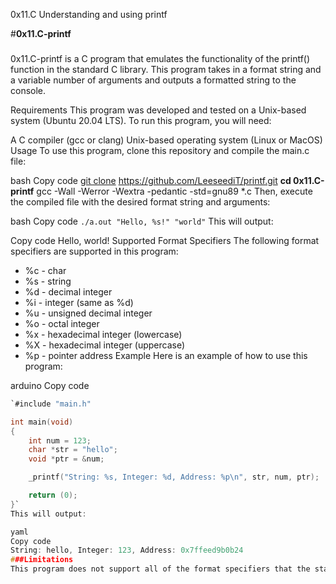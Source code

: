 0x11.C Understanding and using printf

#**0x11.C-printf**
###

0x11.C-printf is a C program that emulates the functionality of the printf() function in the standard C library. This program takes in a format string and a variable number of arguments and outputs a formatted string to the console.

Requirements
This program was developed and tested on a Unix-based system (Ubuntu 20.04 LTS). To run this program, you will need:

A C compiler (gcc or clang)
Unix-based operating system (Linux or MacOS)
Usage
To use this program, clone this repository and compile the main.c file:

bash
Copy code
[git clone](https://github.com/LeeseediT/printf.git) https://github.com/LeeseediT/printf.git
**cd 0x11.C-printf**
gcc -Wall -Werror -Wextra -pedantic -std=gnu89 *.c
Then, execute the compiled file with the desired format string and arguments:

bash
Copy code
`./a.out "Hello, %s!" "world"`
This will output:

Copy code
Hello, world!
Supported Format Specifiers
The following format specifiers are supported in this program:

- %c - char
- %s - string
- %d - decimal integer
- %i - integer (same as %d)
- %u - unsigned decimal integer
- %o - octal integer
- %x - hexadecimal integer (lowercase)
- %X - hexadecimal integer (uppercase)
- %p - pointer address
Example
Here is an example of how to use this program:

arduino
Copy code
```C
`#include "main.h"

int main(void)
{
    int num = 123;
    char *str = "hello";
    void *ptr = &num;

    _printf("String: %s, Integer: %d, Address: %p\n", str, num, ptr);

    return (0);
}`
This will output:

yaml
Copy code
String: hello, Integer: 123, Address: 0x7ffeed9b0b24
###Limitations
This program does not support all of the format specifiers that the standard printf() function supports. Additionally, it does not handle errors as gracefully as the standard printf() function does. It is recommended to use this program only for simple string formatting.